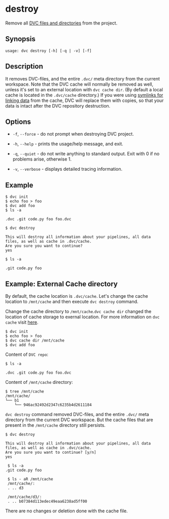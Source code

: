 # destroy

Remove all
[DVC files and directories](/doc/user-guide/dvc-files-and-directories) from the
project.

## Synopsis

```usage
usage: dvc destroy [-h] [-q | -v] [-f]
```

## Description

It removes DVC-files, and the entire `.dvc/` meta directory from the current
workspace. Note that the DVC cache will normally be removed as well, unless it's
set to an external location with `dvc cache dir`. (By default a local cache is
located in the `.dvc/cache` directory.) If you were using
[symlinks for linking data](/doc/user-guide/large-dataset-optimization) from the
cache, DVC will replace them with copies, so that your data is intact after the
DVC repository destruction.

## Options

- `-f`, `--force` - do not prompt when destroying DVC project.

- `-h`, `--help` - prints the usage/help message, and exit.

- `-q`, `--quiet` - do not write anything to standard output. Exit with 0 if no
  problems arise, otherwise 1.

- `-v`, `--verbose` - displays detailed tracing information.

## Example

```dvc
$ dvc init
$ echo foo > foo
$ dvc add foo
$ ls -a

.dvc .git code.py foo foo.dvc

$ dvc destroy

This will destroy all information about your pipelines, all data files, as well as cache in .dvc/cache.
Are you sure you want to continue?
yes

$ ls -a

.git code.py foo
```

## Example: External Cache directory

By default, the cache location is `.dvc/cache`. Let's change the cache location
to `/mnt/cache` and then execute `dvc destroy` command.

Change the cache directory to `/mnt/cache`.`dvc cache dir` changed the location
of cache storage to exernal location. For more information on `dvc cache` visit
[here](/doc/command-reference/cache-dir).

```dvc
$ dvc init
$ echo foo > foo
$ dvc cache dir /mnt/cache
$ dvc add foo
```

Content of `DVC repo`:

```dvc
$ ls -a

.dvc .git code.py foo foo.dvc
```

Content of `/mnt/cache` directory:

```dvc
$ tree /mnt/cache
/mnt/cache/
└── b1
    └── 946ac92492d2347c6235b4d2611184
```

`dvc destroy` command removed DVC-files, and the entire `.dvc/` meta directory
from the current DVC workspace. But the cache files that are present in the
`/mnt/cache` directory still persists.

```dvc
$ dvc destroy

This will destroy all information about your pipelines, all data files, as well as cache in .dvc/cache.
Are you sure you want to continue? [y/n]
yes

 $ ls -a
.git code.py foo

 $ ls - aR /mnt/cache
 /mnt/cache/:
 . .. d3

 /mnt/cache/d3/:
 . .. b07384d113edec49eaa6238ad5ff00
```

There are no changes or deletion done with the cache file.

